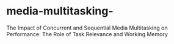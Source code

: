 # media-multitasking-
The Impact of Concurrent and Sequential Media Multitasking on Performance: The Role of Task Relevance and Working Memory
